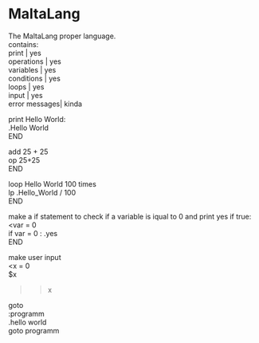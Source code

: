 # MaltaLang
The MaltaLang proper language.  
contains:  
print         | yes  
operations    | yes  
variables     | yes  
conditions    | yes  
loops         | yes  
input         | yes   
error messages| kinda   

print Hello World:  
.Hello World  
END  

add 25 + 25  
op 25+25  
END  

loop Hello World 100 times  
lp .Hello_World / 100  
END  

make a if statement to check if a variable is iqual to 0 and print yes if true:  
<var = 0  
if var = 0 : .yes  
END  

make user input  
<x = 0  
$x  
>>x  

goto  
:programm  
.hello world  
goto programm  


